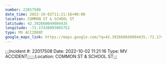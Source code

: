```yaml
---
number: 22017508
date_time: 2022-10-02T11:21:16+00:00
location: COMMON ST & SCHOOL ST
latitude: 42.392660049904435
longitude: -71.17438993005752
type: MV ACCIDENT
google_maps_link: https://maps.google.com/?q=42.392660049904435,-71.17438993005752
---
```


;;;Incident #: 22017508  Date: 2022-10-02 11:21:16   Type: MV ACCIDENT;;;;;;Location: COMMON ST & SCHOOL ST;;;
